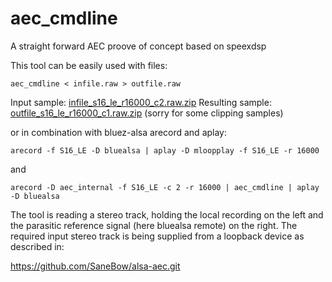 # aec_cmdline
A straight forward AEC proove of concept based on speexdsp

This tool can be easily used with files:

`aec_cmdline < infile.raw > outfile.raw`

Input sample:
[infile_s16_le_r16000_c2.raw.zip](https://github.com/Arkq/bluez-alsa/files/8037121/infile_s16_le_r16000_c2.raw.zip)
Resulting sample:
[outfile_s16_le_r16000_c1.raw.zip](https://github.com/Arkq/bluez-alsa/files/8037159/outfile_s16_le_r16000_c1.raw.zip)
(sorry for some clipping samples)

or in combination with bluez-alsa arecord and aplay:

`arecord -f S16_LE -D bluealsa | aplay -D mloopplay -f S16_LE -r 16000`

and

`arecord -D aec_internal -f S16_LE -c 2 -r 16000 | aec_cmdline | aplay -D bluealsa`

The tool is reading a stereo track, holding the local recording on the left and the parasitic reference signal (here bluealsa remote) on the right. The required input stereo track is being supplied from a loopback device as described in:

https://github.com/SaneBow/alsa-aec.git
